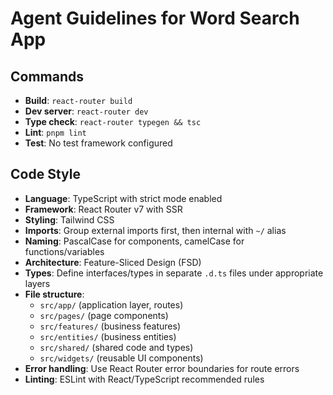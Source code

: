 # Agent Guidelines for Word Search App

## Commands

- **Build**: `react-router build`
- **Dev server**: `react-router dev`
- **Type check**: `react-router typegen && tsc`
- **Lint**: `pnpm lint`
- **Test**: No test framework configured

## Code Style

- **Language**: TypeScript with strict mode enabled
- **Framework**: React Router v7 with SSR
- **Styling**: Tailwind CSS
- **Imports**: Group external imports first, then internal with `~/` alias
- **Naming**: PascalCase for components, camelCase for functions/variables
- **Architecture**: Feature-Sliced Design (FSD)
- **Types**: Define interfaces/types in separate `.d.ts` files under appropriate layers
- **File structure**:
  - `src/app/` (application layer, routes)
  - `src/pages/` (page components)
  - `src/features/` (business features)
  - `src/entities/` (business entities)
  - `src/shared/` (shared code and types)
  - `src/widgets/` (reusable UI components)
- **Error handling**: Use React Router error boundaries for route errors
- **Linting**: ESLint with React/TypeScript recommended rules

